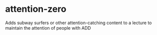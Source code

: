 # attention-zero
Adds subway surfers or other attention-catching content to a lecture to maintain the attention of people with ADD
